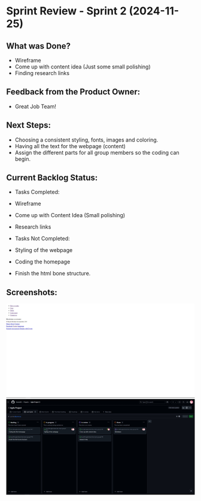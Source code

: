 # Sprint Review - Sprint 2 (2024-11-25)

## What was Done?
- Wireframe
- Come up with content idea (Just some small polishing)
- Finding research links

## Feedback from the Product Owner:
- Great Job Team!


## Next Steps:
- Choosing a consistent styling, fonts, images and coloring. 
- Having all the text for the webpage (content)
- Assign the different parts for all group members so the coding can begin.

## Current Backlog Status:
- Tasks Completed:
- Wireframe
- Come up with Content Idea (Small polishing)
- Research links
  
- Tasks Not Completed:
- Styling of the webpage
- Coding the homepage
- Finish the html bone structure.

## Screenshots:
![Webpage Demo](../images/sprint-2-website-demo.JPG)
![Project Board After Sprint Review](../images/Sprint-2-Project-Board-Review.JPG)
